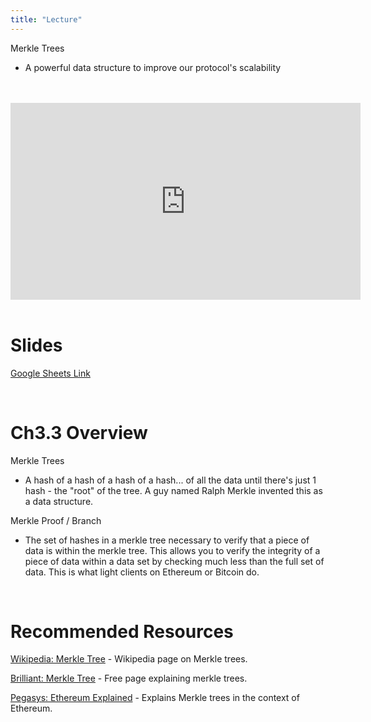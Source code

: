 ```yaml
---
title: "Lecture"
---
```


Merkle Trees
- A powerful data structure to improve our protocol's scalability

<br />
<br />
<iframe
	width="560"
	height="315"
	src="https://youtu.be/n7DrsWDkKP4"
	frameborder="0"
	allow="accelerometer; autoplay; encrypted-media; gyroscope; picture-in-picture"
	allowfullscreen>
</iframe>
<br />
<br />

# Slides

[Google Sheets Link](https://docs.google.com/presentation/d/1KxqlX9_IvCfnbqGU1q5nIiaj4FXV7mFoUJwHRovIUG8/edit)

<br />

# Ch3.3 Overview

Merkle Trees
- A hash of a hash of a hash of a hash... of all the data until there's just 1 hash - the "root" of the tree. A guy named Ralph Merkle invented this as a data structure.

Merkle Proof / Branch
- The set of hashes in a merkle tree necessary to verify that a piece of data is within the merkle tree. This allows you to verify the integrity of a piece of data within a data set by checking much less than the full set of data. This is what light clients on Ethereum or Bitcoin do.

<br />

# Recommended Resources

[Wikipedia: Merkle Tree](https://en.wikipedia.org/wiki/Merkle_tree) - Wikipedia page on Merkle trees.

[Brilliant: Merkle Tree](https://brilliant.org/wiki/merkle-tree/) - Free page explaining merkle trees.

[Pegasys: Ethereum Explained](https://pegasys.tech/ethereum-explained-merkle-trees-world-state-transactions-and-more/) - Explains Merkle trees in the context of Ethereum.

<br />

